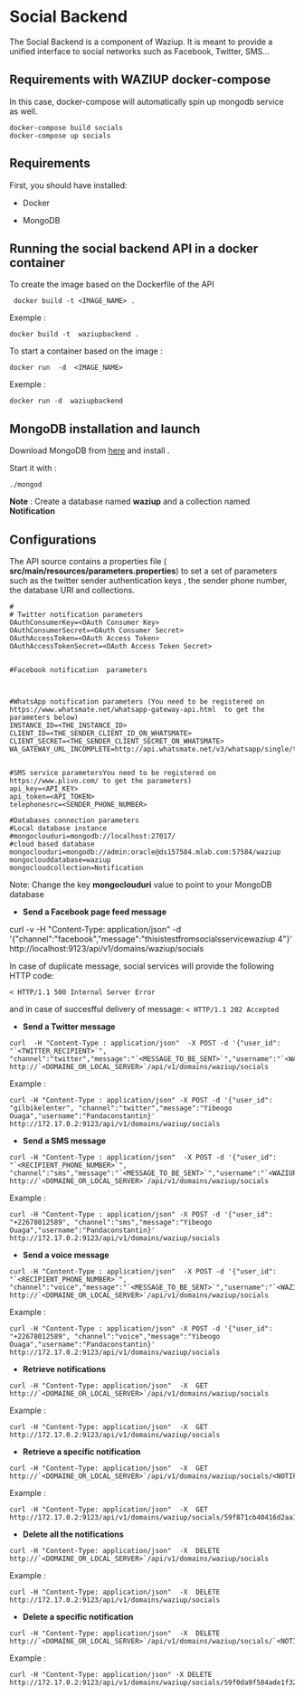 
Social Backend
==============

The Social Backend is a component of Waziup.
It is meant to provide a unified interface to social networks such as Facebook, Twitter, SMS...

Requirements with WAZIUP docker-compose 
---
In this case, docker-compose will automatically spin up mongodb service as well.

```
docker-compose build socials
docker-compose up socials

```

Requirements
---

First, you should have installed:

- Docker 

- MongoDB


Running the social backend API in a docker container
---


To create the image based on the Dockerfile of the API 

```
 docker build -t <IMAGE_NAME> .

```
Exemple :


```
docker build -t  waziupbackend .

```

To start a container based on the image : 

```
docker run  -d  <IMAGE_NAME>
```

Exemple : 

```
docker run -d  waziupbackend
```


MongoDB installation and launch
---

Download  MongoDB  from [here](https://www.mongodb.com/download-center?jmp=nav#community)  and install .

Start it with :

```
./mongod

```

**Note** :  Create a database named **waziup** and a collection named **Notification**


Configurations
---

The API source contains a properties file ( **src/main/resources/parameters.properties**) to set a set of parameters such as the twitter sender authentication keys ,  the sender phone number, the database URI and collections.

~~~properties
#
# Twitter notification parameters
OAuthConsumerKey=<OAuth Consumer Key>
OAuthConsumerSecret=<OAuth Consumer Secret>
OAuthAccessToken=<OAuth Access Token>
OAuthAccessTokenSecret=<OAuth Access Token Secret>


#Facebook notification  parameters



#WhatsApp notification parameters (You need to be registered on https://www.whatsmate.net/whatsapp-gateway-api.html  to get the parameters below)
INSTANCE_ID=<THE_INSTANCE_ID>
CLIENT_ID=<THE_SENDER_CLIENT_ID_ON_WHATSMATE>
CLIENT_SECRET=<THE_SENDER_CLIENT_SECRET_ON_WHATSMATE>
WA_GATEWAY_URL_INCOMPLETE=http://api.whatsmate.net/v3/whatsapp/single/text/message/


#SMS service parametersYou need to be registered on https://www.plivo.com/ to get the parameters)
api_key=<API_KEY>
api_token=<API_TOKEN>
telephonesrc=<SENDER_PHONE_NUMBER>

#Databases connection parameters
#Local database instance
#mongoclouduri=mongodb://localhost:27017/
#cloud based database
mongoclouduri=mongodb://admin:oracle@ds157584.mlab.com:57584/waziup 
mongoclouddatabase=waziup
mongocloudcollection=Notification
~~~

Note: Change the key **mongoclouduri** value to point to your MongoDB database

- **Send a Facebook page feed message**

curl -v -H "Content-Type: application/json" -d '{"channel":"facebook","message":"thisistestfromsocialsservicewaziup 4"}' http://localhost:9123/api/v1/domains/waziup/socials

In case of duplicate message, social services will provide the following HTTP code:

```< HTTP/1.1 500 Internal Server Error```

and in case of succesfful delivery of message:
```< HTTP/1.1 202 Accepted```
 
- **Send a Twitter message**

```
curl  -H "Content-Type : application/json"  -X POST -d '{"user_id": "`<TWITTER_RECIPIENT>`", "channel":"twitter","message":"`<MESSAGE_TO_BE_SENT>`","username":"`<WAZIUP_USER_CONNECTED>`"}' http://`<DOMAINE_OR_LOCAL_SERVER>`/api/v1/domains/waziup/socials
```

Example :

```
curl -H "Content-Type : application/json" -X POST -d '{"user_id": "gilbikelenter", "channel":"twitter","message":"Yibeogo Ouaga","username":"Pandaconstantin}' http://172.17.0.2:9123/api/v1/domains/waziup/socials
```


- **Send a SMS message**

```
curl -H "Content-Type : application/json"  -X POST -d '{"user_id": "`<RECIPIENT_PHONE_NUMBER>`", "channel":"sms","message":"`<MESSAGE_TO_BE_SENT>`","username":"`<WAZIUP_USER_CONNECTED>`"}'  http://`<DOMAINE_OR_LOCAL_SERVER>`/api/v1/domains/waziup/socials
```

Example :
```
curl -H "Content-Type : application/json" -X POST -d '{"user_id": "+22678012589", "channel":"sms","message":"Yibeogo Ouaga","username":"Pandaconstantin}'  http://172.17.0.2:9123/api/v1/domains/waziup/socials
```


- **Send a voice message**

```
curl -H "Content-Type : application/json"  -X POST -d '{"user_id": "`<RECIPIENT_PHONE_NUMBER>`", "channel":"voice","message":"`<MESSAGE_TO_BE_SENT>`","username":"`<WAZIUP_USER_CONNECTED>`"}'  http://`<DOMAINE_OR_LOCAL_SERVER>`/api/v1/domains/waziup/socials
```

Example :
```
curl -H "Content-Type : application/json" -X POST -d '{"user_id": "+22678012589", "channel":"voice","message":"Yibeogo Ouaga","username":"Pandaconstantin}' http://172.17.0.2:9123/api/v1/domains/waziup/socials
```



- **Retrieve notifications**

```
curl -H "Content-Type: application/json"  -X  GET   http://`<DOMAINE_OR_LOCAL_SERVER>`/api/v1/domains/waziup/socials

```
Example : 

```
curl -H "Content-Type: application/json"  -X  GET   http://172.17.0.2:9123/api/v1/domains/waziup/socials

```
- **Retrieve a specific notification**
```
curl -H "Content-Type: application/json"  -X  GET   http://`<DOMAINE_OR_LOCAL_SERVER>`/api/v1/domains/waziup/socials/<NOTIFICATION_ID>

```
Example : 

```
curl -H "Content-Type: application/json"  -X  GET   http://172.17.0.2:9123/api/v1/domains/waziup/socials/59f871cb40416d2aa1b80cac

```

- **Delete all the notifications**


```
curl -H "Content-Type: application/json"  -X  DELETE   http://`<DOMAINE_OR_LOCAL_SERVER>`/api/v1/domains/waziup/socials

```

Example : 

```
curl -H "Content-Type: application/json"  -X  DELETE   http://172.17.0.2:9123/api/v1/domains/waziup/socials

```


- **Delete a specific notification**

```
curl -H "Content-Type: application/json"  -X  DELETE   http://`<DOMAINE_OR_LOCAL_SERVER>`/api/v1/domains/waziup/socials/`<NOTIFICATION_ID>`

```
Example :

```
curl -H "Content-Type: application/json" -X DELETE  http://172.17.0.2:9123/api/v1/domains/waziup/socials/59f0da9f584ade1f320c8d4a

```

